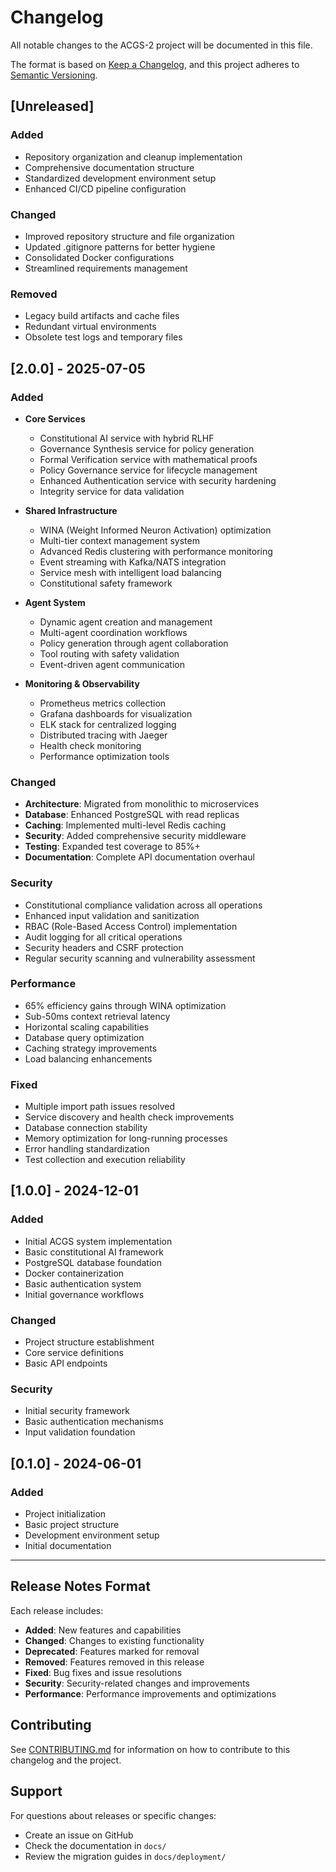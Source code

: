 # Changelog

All notable changes to the ACGS-2 project will be documented in this file.

The format is based on [Keep a Changelog](https://keepachangelog.com/en/1.0.0/),
and this project adheres to [Semantic Versioning](https://semver.org/spec/v2.0.0.html).

## [Unreleased]

### Added

- Repository organization and cleanup implementation
- Comprehensive documentation structure
- Standardized development environment setup
- Enhanced CI/CD pipeline configuration

### Changed

- Improved repository structure and file organization
- Updated .gitignore patterns for better hygiene
- Consolidated Docker configurations
- Streamlined requirements management

### Removed

- Legacy build artifacts and cache files
- Redundant virtual environments
- Obsolete test logs and temporary files

## [2.0.0] - 2025-07-05

### Added

- **Core Services**

  - Constitutional AI service with hybrid RLHF
  - Governance Synthesis service for policy generation
  - Formal Verification service with mathematical proofs
  - Policy Governance service for lifecycle management
  - Enhanced Authentication service with security hardening
  - Integrity service for data validation

- **Shared Infrastructure**

  - WINA (Weight Informed Neuron Activation) optimization
  - Multi-tier context management system
  - Advanced Redis clustering with performance monitoring
  - Event streaming with Kafka/NATS integration
  - Service mesh with intelligent load balancing
  - Constitutional safety framework

- **Agent System**

  - Dynamic agent creation and management
  - Multi-agent coordination workflows
  - Policy generation through agent collaboration
  - Tool routing with safety validation
  - Event-driven agent communication

- **Monitoring & Observability**
  - Prometheus metrics collection
  - Grafana dashboards for visualization
  - ELK stack for centralized logging
  - Distributed tracing with Jaeger
  - Health check monitoring
  - Performance optimization tools

### Changed

- **Architecture**: Migrated from monolithic to microservices
- **Database**: Enhanced PostgreSQL with read replicas
- **Caching**: Implemented multi-level Redis caching
- **Security**: Added comprehensive security middleware
- **Testing**: Expanded test coverage to 85%+
- **Documentation**: Complete API documentation overhaul

### Security

- Constitutional compliance validation across all operations
- Enhanced input validation and sanitization
- RBAC (Role-Based Access Control) implementation
- Audit logging for all critical operations
- Security headers and CSRF protection
- Regular security scanning and vulnerability assessment

### Performance

- 65% efficiency gains through WINA optimization
- Sub-50ms context retrieval latency
- Horizontal scaling capabilities
- Database query optimization
- Caching strategy improvements
- Load balancing enhancements

### Fixed

- Multiple import path issues resolved
- Service discovery and health check improvements
- Database connection stability
- Memory optimization for long-running processes
- Error handling standardization
- Test collection and execution reliability

## [1.0.0] - 2024-12-01

### Added

- Initial ACGS system implementation
- Basic constitutional AI framework
- PostgreSQL database foundation
- Docker containerization
- Basic authentication system
- Initial governance workflows

### Changed

- Project structure establishment
- Core service definitions
- Basic API endpoints

### Security

- Initial security framework
- Basic authentication mechanisms
- Input validation foundation

## [0.1.0] - 2024-06-01

### Added

- Project initialization
- Basic project structure
- Development environment setup
- Initial documentation

---

## Release Notes Format

Each release includes:

- **Added**: New features and capabilities
- **Changed**: Changes to existing functionality
- **Deprecated**: Features marked for removal
- **Removed**: Features removed in this release
- **Fixed**: Bug fixes and issue resolutions
- **Security**: Security-related changes and improvements
- **Performance**: Performance improvements and optimizations

## Contributing

See [CONTRIBUTING.md](CONTRIBUTING.md) for information on how to contribute to this changelog and the project.

## Support

For questions about releases or specific changes:

- Create an issue on GitHub
- Check the documentation in `docs/`
- Review the migration guides in `docs/deployment/`
